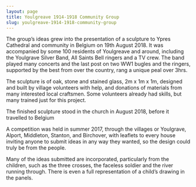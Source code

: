 ```yaml
---
layout: page
title: Youlgreave 1914-1918 Community Group
slug: youlgreave-1914-1918-community-group
---
```



The group’s ideas grew into the presentation of a sculpture to Ypres Cathedral and community in Belgium on 19th August 2018. It was accompanied by some 100 residents of Youlgreave and around, including the Youlgrave Silver Band,  All Saints Bell ringers  and a TV crew. 
The band played many concerts and the last post on two WW1 bugles and the ringers, supported by the best from over the country, rang a unique peal over 3hrs.

The sculpture is of oak, stone and stained glass, 2m x 1m x 1m, designed and built by village volunteers with help, and donations of materials from many interested local craftsmen. Some volunteers already had skills, but many trained just for this project.

The finished sculpture stood in the church in August 2018, before it travelled to Belgium

A competition was held in summer 2017, through the villages or Youlgrave, Alport, Middleton, Stanton, and Birchover, with leaflets to every house inviting anyone to submit ideas in any way they wanted, so the design could truly be from the people.

Many of the ideas submitted are incorporated, particularly from the children, such as the three crosses, the faceless soldier and the river running through. There is even a full representation of a child’s drawing in the panels.
